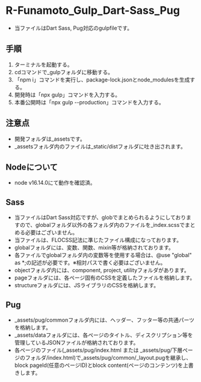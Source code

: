 # R-Funamoto_Gulp_Dart-Sass_Pug
* 当ファイルはDart Sass, Pug対応のgulpfileです。

## 手順
1. ターミナルを起動する。
2. cdコマンドで_gulpフォルダに移動する。
3. 「npm i」コマンドを実行し、package-lock.jsonとnode_modulesを生成する。
4. 開発時は「npx gulp」コマンドを入力する。
5. 本番公開時は「npx gulp --production」コマンドを入力する。

## 注意点
* 開発フォルダは_assetsです。
* _assetsフォルダ内のファイルは_static/distフォルダに吐き出されます。

## Nodeについて
* node v16.14.0にて動作を確認済。

## Sass
* 当ファイルはDart Sass対応ですが、globでまとめられるようにしておりますので、globalフォルダ以外の各フォルダ内のファイルを_index.scssでまとめる必要はございません。
* 当ファイルは、FLOCSS記法に準じたファイル構成になっております。
* globalフォルダには、変数、関数、mixin等が格納されております。
* 各ファイルでglobalフォルダ内の変数等を使用する場合は、@use "global" as *;の記述が必要です。※相対パスで書く必要はございません。
* objectフォルダ内には、component, project, utilityフォルダがあります。
* pageフォルダには、各ページ固有のCSSを定義したファイルを格納します。
* structureフォルダには、JSライブラリのCSSを格納します。

## Pug
* _assets/pug/commonフォルダ内には、ヘッダー、フッター等の共通パーツを格納します。
* _assets/dataフォルダには、各ページのタイトル、ディスクリプション等を管理しているJSONファイルが格納されております。
* 各ページのファイル(_assets/pug/index.html または _assets/pug/下層ページのフォルダ/index.html)で_assets/pug/common/_layout.pugを継承し、block pageId(任意のページID)とblock content(ページのコンテンツ)を上書きします。
